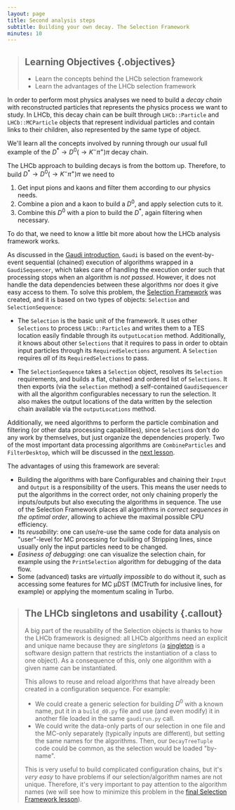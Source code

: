 ```yaml
---
layout: page
title: Second analysis steps
subtitle: Building your own decay. The Selection Framework
minutes: 10
---
```


> ## Learning Objectives {.objectives}
>
> * Learn the concepts behind the LHCb selection framework
> * Learn the advantages of the LHCb selection framework

In order to perform most physics analyses we need to build a *decay chain* with reconstructed particles that represents the physics process we want to study.
In LHCb, this decay chain can be built through `LHCb::Particle` and `LHCb::MCParticle` objects that represent individual particles and contain links to their children, also represented by the same type of object.

We'll learn all the concepts involved by running through our usual full example of the $D^\ast\rightarrow D^0(\rightarrow K^{-} \pi^{+}) \pi$ decay chain.

The LHCb approach to building decays is from the bottom up. Therefore, to build $D^\ast\rightarrow D^0(\rightarrow K^{-} \pi^{+}) \pi$ we need to

  1. Get input pions and kaons and filter them according to our physics needs.
  2. Combine a pion and a kaon to build a $D^0$, and apply selection cuts to it.
  3. Combine this $D^0$ with a pion to build the $D^\ast$, again filtering when necessary.

To do that, we need to know a little bit more about how the LHCb analysis framework works.

As discussed in the [Gaudi introduction](http://lhcb.github.io/first-analysis-steps/01-davinci.html), `Gaudi` is based on the event-by-event sequential (chained) execution of algorithms wrapped in a `GaudiSequencer`, which takes care of handling the execution order such that processing stops when an algorithm is *not passed*.
However, it does not handle the data dependencies between these algorithms nor does it give easy access to them.
To solve this problem, the [Selection Framework](https://twiki.cern.ch/twiki/bin/view/LHCb/ParticleSelection) was created, and it is based on two types of objects: `Selection` and `SelectionSequence`:

  - The `Selection` is the basic unit of the framework. It uses other `Selections` to process `LHCb::Particles` and writes them to a TES location easily findable through its `outputLocation` method. Additionally, it knows about other `Selections` that it requires to pass in order to obtain input particles through its `RequiredSelections` argument. A `Selection` requires *all* of its `RequiredSelections` to pass.

  - The `SelectionSequence` takes a `Selection` object, resolves its `Selection` requirements, and builds a flat, chained and ordered list of `Selections`. It then exports (via the `selection` method) a self-contained `GaudiSequencer` with all the algorithm configurables necessary to run the selection.
 It also makes the output locations of the data written by the selection chain available via the `outputLocations` method.

Additionally, we need algorithms to perform the particle combination and filtering (or other data processing capabilities), since `Selection`s don't do any work by themselves, but just organize the dependencies properly.
Two of the most important data processing algorithms are `CombineParticles` and `FilterDesktop`, which will be discussed in the [next lesson](building-decays-part1.html).

The advantages of using this framework are several:

  - Building the algorithms with bare Configurables and chaining their `Input` and `Output` is a responsibility of the users.
  This means the user needs to put the algorithms in the correct order, not only chaining properly the inputs/outputs but also executing the algorithms in sequence. The use of the Selection Framework places all algorithms in *correct sequences in the optimal order*, allowing to achieve the maximal possible CPU efficiency.
  - Its *reusability*: one can use/re-use the same code for data analysis on "user"-level for MC processing for building of Stripping lines, since usually only the input particles need to be changed.
  - *Easiness of debugging*: one can visualize the selection chain, for example using the `PrintSelection` algorithm for debugging of the data flow.
  - Some (advanced) tasks are *virtually impossible* to do without it, such as accessing some features for MC µDST (MCTruth for inclusive lines, for example) or applying the momentum scaling in Turbo.

> ## The LHCb singletons and usability {.callout}
> A big part of the reusability of the Selection objects is thanks to how the LHCb framework is designed:
> all LHCb algorithms need an explicit and unique name because they are *singletons* (a [singleton](http://en.wikipedia.org/wiki/Singleton_pattern) is a software design pattern that restricts the instantiation of a class to one object).
> As a consequence of this, only one algorithm with a given name can be instantiated.
>
> This allows to reuse and reload algorithms that have already been created in a configuration sequence. For example:
>
>- We could create a generic selection for building $D^0$ with a known name, put it in a `build_d0.py` file and use (and even modify) it in another file loaded in the same `gaudirun.py` call.
>- We could write the data-only parts of our selection in one file and the MC-only separately (typically inputs are different), but setting the same names for the algorithms. Then, our `DecayTreeTuple` code could be common, as the selection would be loaded "by-name".
>
> This is very useful to build complicated configuration chains, but it's *very easy* to have problems if our selection/algorithm names are not unique.
> Therefore, it's very important to pay attention to the algorithm names (we will see how to minimize this problem in the [final Selection Framework lesson](building-decays-part2.html)).
>
